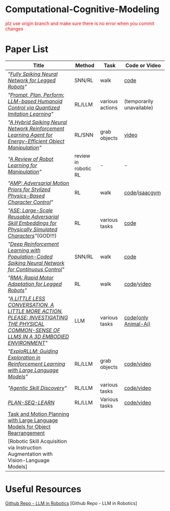 # Computational-Cognitive-Modeling

<font color='red'> plz use origin branch and make sure there is no error when you commit changes </font>

# Paper List
|Title|Method|Task|Code or Video|
|-|-|-|-|
|*"[Fully Spiking Neural Network for Legged Robots](https://arxiv.org/abs/2310.05022)"*|SNN/RL|walk|[code](https://github.com/thisisnotahuman/FullySNNforLeggedRobots)|
|*"[Prompt, Plan, Perform: LLM-based Humanoid Control via Quantized Imitation Learning](https://arxiv.org/abs/2309.11359)"*|RL/LLM|various actions|(temporarily unavailable)|
|*"[A Hybrid Spiking Neural Network Reinforcement Learning Agent for Energy-Efficient Object Manipulation](https://www.mdpi.com/2075-1702/11/2/162)"*|RL/SNN|grab objects|[video](https://www.youtube.com/watch?v=4XVODJJ6Cs8)|
|*"[A Review of Robot Learning for Manipulation](https://arxiv.org/abs/1907.03146)"*|review in robotic RL|-|-|
|*"[AMP: Adversarial Motion Priors for Stylized Physics-Based Character Control](https://xbpeng.github.io/projects/AMP/index.html)"*|RL|walk|[code](https://github.com/xbpeng/DeepMimic)/[isaacgym](https://github.com/isaac-sim/IsaacGymEnvs)|
|*"[ASE: Large-Scale Reusable Adversarial Skill Embeddings for Physically Simulated Characters](https://arxiv.org/abs/2205.01906)"*(GOD!!!)|RL|various tasks|[code](https://github.com/nv-tlabs/ASE)|
|*"[Deep Reinforcement Learning with Population-Coded Spiking Neural Network for Continuous Control](https://arxiv.org/abs/2010.09635)"*|SNN/RL|walk|[code](https://github.com/combra-lab/pop-spiking-deep-rl)|
|*"[RMA: Rapid Motor Adaptation for Legged Robots](https://ashish-kmr.github.io/rma-legged-robots/)"*|RL|walk|[code](https://github.com/antonilo/rl_locomotion)/[video](https://www.youtube.com/watch?v=nBy1piJrq1A&t=2s)|
|*"[A LITTLE LESS CONVERSATION, A LITTLE MORE ACTION, PLEASE: INVESTIGATING THE PHYSICAL COMMON-SENSE OF LLMS IN A 3D EMBODIED ENVIRONMENT](https://arxiv.org/abs/2410.23242)"*|LLM|various tasks|[code(only Animal-Ai)](https://github.com/Kinds-of-Intelligence-CFI/animal-ai)|
|*"[ExploRLLM: Guiding Exploration in Reinforcement Learning with Large Language Models](https://arxiv.org/abs/2403.09583)"*|RL/LLM|grab objects|[code/video](https://explorllm.github.io/)|
|*"[Agentic Skill Discovery](https://arxiv.org/abs/2405.15019)"*|RL/LLM|various tasks|[code/video](https://agentic-skill-discovery.github.io/)|
| *[PLAN-SEQ-LEARN](https://arxiv.org/pdf/2405.01534)* | RL/LLM | Various tasks | [code/video](https://mihdalal.github.io/planseqlearn/) |
|[Task and Motion Planning with Large Language Models for Object Rearrangement](https://arxiv.org/pdf/2303.06247) | | | | 
| [Robotic Skill Acquisition via Instruction Augmentation with Vision-Language Models]| | | | 


# Useful Resources
[Github Repo - LLM in Robotics](https://github.com/GT-RIPL/Awesome-LLM-Robotics)
[Github Repo - LLM in Robotics]
